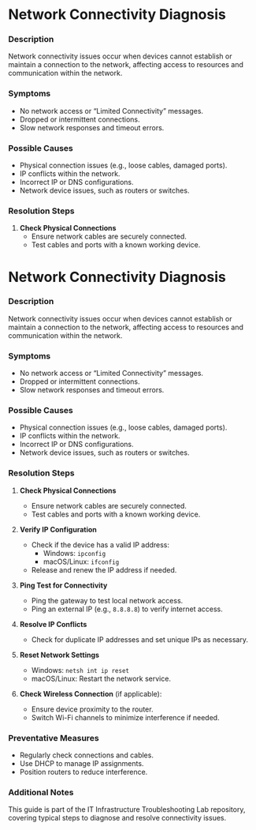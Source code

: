 # Network Connectivity Diagnosis

### Description
Network connectivity issues occur when devices cannot establish or maintain a connection to the network, affecting access to resources and communication within the network.

### Symptoms
- No network access or “Limited Connectivity” messages.
- Dropped or intermittent connections.
- Slow network responses and timeout errors.

### Possible Causes
- Physical connection issues (e.g., loose cables, damaged ports).
- IP conflicts within the network.
- Incorrect IP or DNS configurations.
- Network device issues, such as routers or switches.

### Resolution Steps
1. **Check Physical Connections**
   - Ensure network cables are securely connected.
   - Test cables and ports with a known working device.

# Network Connectivity Diagnosis

### Description
Network connectivity issues occur when devices cannot establish or maintain a connection to the network, affecting access to resources and communication within the network.

### Symptoms
- No network access or “Limited Connectivity” messages.
- Dropped or intermittent connections.
- Slow network responses and timeout errors.

### Possible Causes
- Physical connection issues (e.g., loose cables, damaged ports).
- IP conflicts within the network.
- Incorrect IP or DNS configurations.
- Network device issues, such as routers or switches.

### Resolution Steps
1. **Check Physical Connections**
   - Ensure network cables are securely connected.
   - Test cables and ports with a known working device.

2. **Verify IP Configuration**
   - Check if the device has a valid IP address:
     - Windows: `ipconfig`
     - macOS/Linux: `ifconfig`
   - Release and renew the IP address if needed.

3. **Ping Test for Connectivity**
   - Ping the gateway to test local network access.
   - Ping an external IP (e.g., `8.8.8.8`) to verify internet access.

4. **Resolve IP Conflicts**
   - Check for duplicate IP addresses and set unique IPs as necessary.

5. **Reset Network Settings**
   - Windows: `netsh int ip reset`
   - macOS/Linux: Restart the network service.

6. **Check Wireless Connection** (if applicable):
   - Ensure device proximity to the router.
   - Switch Wi-Fi channels to minimize interference if needed.

### Preventative Measures
- Regularly check connections and cables.
- Use DHCP to manage IP assignments.
- Position routers to reduce interference.

### Additional Notes
This guide is part of the IT Infrastructure Troubleshooting Lab repository, covering typical steps to diagnose and resolve connectivity issues.


